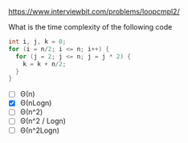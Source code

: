 https://www.interviewbit.com/problems/loopcmpl2/

What is the time complexity of the following code

```cpp
int i, j, k = 0;
for (i = n/2; i <= n; i++) {
  for (j = 2; j <= n; j = j * 2) {
    k = k + n/2;
  }
}
```

- [ ] Θ(n)
- [x] Θ(nLogn)
- [ ] Θ(n^2)
- [ ] Θ(n^2 / Logn)
- [ ] Θ(n^2Logn)
